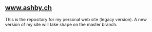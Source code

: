 www.ashby.ch
------------

This is the repository for my personal web site (legacy version).
A new version of my site will take shape on the master branch.

